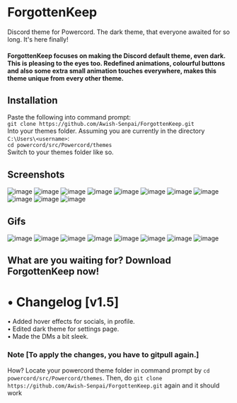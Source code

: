 # ForgottenKeep
Discord theme for Powercord. The dark theme, that everyone awaited for so long. It's here finally!
#### ForgottenKeep focuses on making the Discord default theme, even dark. This is pleasing to the eyes too. Redefined animations, colourful buttons and also some extra small animation touches everywhere, makes this theme unique from every other theme.

## Installation

Paste the following into command prompt:  
`git clone https://github.com/Awish-Senpai/ForgottenKeep.git`  
Into your themes folder. Assuming you are currently in the directory `C:\Users\<username>`:  
`cd powercord/src/Powercord/themes`  
Switch to your themes folder like so.

## Screenshots
![image](https://i.imgur.com/Fi40FaR.png)
![image](https://i.imgur.com/h77uPc2.png)
![image](https://i.imgur.com/41Iqcr8.png)
![image](https://i.imgur.com/ktWiE51.png)
![image](https://i.imgur.com/lJObE5t.png)
![image](https://i.imgur.com/DKRh6Vg.png)
![image](https://i.imgur.com/Ue6Rlo1.png)
![image](https://i.imgur.com/bk1ut9B.png)
![image](https://i.imgur.com/ffDDloJ.png)
![image](https://i.imgur.com/3jKpY2A.png)
![image](https://i.imgur.com/d7YTW32.png)

## Gifs
![image](https://i.imgur.com/URYSqL5.gif)
![image](https://i.imgur.com/uh2K2AK.gif)
![image](https://i.imgur.com/xKwPG22.gif)
![image](https://i.imgur.com/NO88KmH.gif)
![image](https://i.imgur.com/uHp6l9Y.gif)
![image](https://i.imgur.com/wQ4wqeh.gif)
![image](https://i.imgur.com/1mfTQVm.gif)
![image](https://i.imgur.com/Tws07qn.gif)

## What are you waiting for? Download ForgottenKeep now!

# • Changelog [v1.5]

• Added hover effects for socials, in profile.  
• Edited dark theme for settings page.  
• Made the DMs a bit sleek.  

### Note [To apply the changes, you have to gitpull again.]
How? Locate your powercord theme folder in command prompt by `cd powercord/src/Powercord/themes`.
Then, do `git clone https://github.com/Awish-Senpai/ForgottenKeep.git` again and it should work
